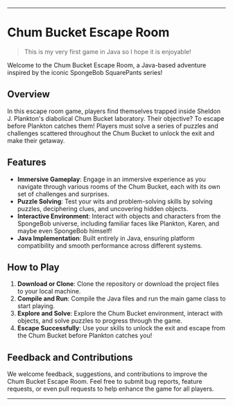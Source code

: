 
---

# Chum Bucket Escape Room

> This is my very first game in Java so I hope it is enjoyable!

Welcome to the Chum Bucket Escape Room, a Java-based adventure inspired by the iconic SpongeBob SquarePants series!

## Overview

In this escape room game, players find themselves trapped inside Sheldon J. Plankton's diabolical Chum Bucket laboratory. Their objective? To escape before Plankton catches them! Players must solve a series of puzzles and challenges scattered throughout the Chum Bucket to unlock the exit and make their getaway.

## Features

- **Immersive Gameplay**: Engage in an immersive experience as you navigate through various rooms of the Chum Bucket, each with its own set of challenges and surprises.
- **Puzzle Solving**: Test your wits and problem-solving skills by solving puzzles, deciphering clues, and uncovering hidden objects.
- **Interactive Environment**: Interact with objects and characters from the SpongeBob universe, including familiar faces like Plankton, Karen, and maybe even SpongeBob himself!
- **Java Implementation**: Built entirely in Java, ensuring platform compatibility and smooth performance across different systems.

## How to Play

1. **Download or Clone**: Clone the repository or download the project files to your local machine.
2. **Compile and Run**: Compile the Java files and run the main game class to start playing.
3. **Explore and Solve**: Explore the Chum Bucket environment, interact with objects, and solve puzzles to progress through the game.
4. **Escape Successfully**: Use your skills to unlock the exit and escape from the Chum Bucket before Plankton catches you!

## Feedback and Contributions

We welcome feedback, suggestions, and contributions to improve the Chum Bucket Escape Room. Feel free to submit bug reports, feature requests, or even pull requests to help enhance the game for all players.

---
